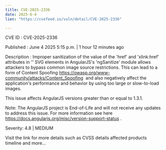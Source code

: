 ```yaml
---
title: CVE-2025-2336
date: 2025-6-4
lien: "https://cvefeed.io/vuln/detail/CVE-2025-2336"

---
```


CVE ID : CVE-2025-2336

Published :  June 4
2025
5:15 p.m. | 1 hour
12 minutes ago

Description : Improper sanitization of the value of the 'href' and 'xlink:href' attributes in '' SVG elements in AngularJS's 'ngSanitize' module allows attackers to bypass common image source restrictions. This can lead to a form of  Content Spoofing https://owasp.org/www-community/attacks/Content_Spoofing  and also negatively affect the application's performance and behavior by using too large or slow-to-load images.

This issue affects AngularJS versions greater than or equal to 1.3.1.

Note:
The AngularJS project is End-of-Life and will not receive any updates to address this issue. For more information see  here https://docs.angularjs.org/misc/version-support-status .

Severity: 4.8 | MEDIUM

Visit the link for more details
such as CVSS details
affected products
timeline
and more...
